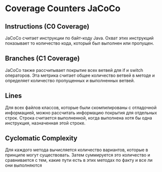 # Coverage Counters JaCoCo

## Instructions (C0 Coverage)

JaCoCo считает инструкции по байт-коду Java. Охват этих инструкций показывает то количество кода, который был выполнен или пропущен. 

## Branches (C1 Coverage)

JaCoCo также рассчитывает покрытие всех ветвей для if и switch операторов. Эта метрика считает общее количество ветвей в методе и определяет количество пропущенных и выполненных ветвей.

## Lines

Для всех файлов классов, которые были скомпилированы с отладочной информацией, можно рассчитать информацию покрытия для отдельных строк. Строка считается выполненной, когда выполнена хотя бы одна инструкция, назначенная этой строке.

## Cyclomatic Complexity

Для каждого метода вычисляется количество вариантов, которые в принципе могут существовать. Затем суммируется это количество и сравнивается с тем, какие пути есть в этих методах по факту и все ли они выполняются 
